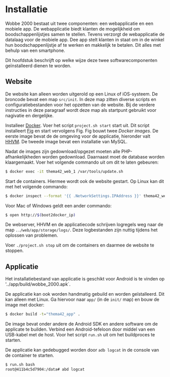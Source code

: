 # Installatie

Wobbe 2000 bestaat uit twee componenten: een webapplicatie en een mobiele app. De webapplicatie biedt klanten de mogelijkheid om boodschappenlijstjes samen te stellen. Tevens verzorgt de webapplicatie de datalaag voor de mobiele app. Dee app stelt klanten in staat om in de winkel hun boodschappenlijstje af te werken en makkelijk te betalen. Dit alles met behulp van een smartphone.

Dit hoofdstuk beschrijft op welke wijze deze twee softwarecomponenten geïnstalleerd dienen te worden.

## Website

De website kan alleen worden uitgerold op een Linux of iOS-systeem.  De broncode bevat een map `src/init`. In deze map zitten diverse scripts en configuratiebestanden voor het opzetten van de website. Bij de verdere instructies in deze paragraaf wordt deze map als startpunt gebruikt voor nagivatie en dergelijke.

Installeer [Docker][docker].
Voer het script `project.sh start` start uit. Dit script installeert [Fig][fig] en start vervolgens Fig. Fig bouwt twee _Docker images_. De eerste image bevat de de omgeving voor de applicatie, hieronder
valt [HHVM][hhvm]. De tweede image bevat een installatie van MySQL.

Nadat de images zijn gedownload/opgezet moeten alle PHP-afhankelijkheden worden gedownload. Daarnaast moet de database worden klaargemaakt. Voer het volgende commando uit om dit te laten gebeuren:

```bash
$ docker exec -it thema42_web_1 /var/tools/update.sh
```

Start de containers. Hiermee wordt ook de website gestart. Op Linux kan dit met het volgende
commando:

```bash
$ docker inspect --format '{{ .NetworkSettings.IPAddress }}' thema42_web_1
```

Voor Mac of Windows geldt een ander commando:

```bash
$ open http://$(boot2docker_ip)
```

De webserver, HHVM en de applicatiecode schrijven logregels weg naar de map `../web/app/storage/logs/`. Deze logbestanden zijn nuttig tijdens het oplossen van problemen. 

Voer `./project.sh stop` uit om de containers en daarmee de website te stoppen.

## Applicatie

Het installatiebestand van applicatie is geschikt voor Android is te vinden op '../app/build/wobbe\_2000.apk`. 

De applicatie kan ook worden handmatig gebuild en worden geïstalleerd. Dit kan alleen met Linux. Ga hiervoor naar `app/` (in de `init/` map) en bouw de image met docker:

```bash
$ docker build -t="thema42_app" .
```
    
De image bevat onder andere de Android SDK en andere software om de applicate te builden. Verbind een Android-tefeloon door middel van een USB-kabel met de host. Voor het script `run.sh` uit om het buildproces te starten.

De applicatie kan gedebugged worden door `adb logcat` in de console van de container te starten.

```bash
$ run.sh bash
root@411b4c5d7904:/data# abd logcat 
```

[docker]: https://www.docker.com/
[fig]: http://www.fig.sh/
[hhvm]: http://hhvm.com/

